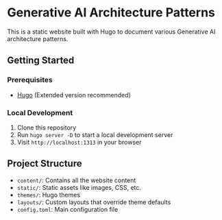 # Generative AI Architecture Patterns

This is a static website built with Hugo to document various Generative AI architecture patterns.

## Getting Started

### Prerequisites

- [Hugo](https://gohugo.io/getting-started/installing/) (Extended version recommended)

### Local Development

1. Clone this repository
2. Run `hugo server -D` to start a local development server
3. Visit `http://localhost:1313` in your browser

## Project Structure

- `content/`: Contains all the website content
- `static/`: Static assets like images, CSS, etc.
- `themes/`: Hugo themes
- `layouts/`: Custom layouts that override theme defaults
- `config.toml`: Main configuration file